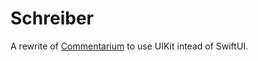 # Schreiber

A rewrite of [Commentarium](https://github.com/Arvonit/Commentarium) to use UIKit intead of 
SwiftUI.
